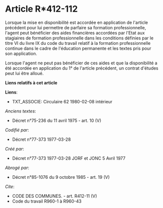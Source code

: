# Article R*412-112

Lorsque la mise en disponibilité est accordée en application de l'article précédent pour lui permettre de parfaire sa
formation professionnelle, l'agent peut bénéficier des aides financières accordées par l'Etat aux stagiaires de formation
professionnelle dans les conditions définies par le titre VI du livre IX du code du travail relatif à la formation
professionnelle continue dans le cadre de l'éducation permanente et les textes pris pour son application.

Lorsque l'agent ne peut pas bénéficier de ces aides et que la disponibilité a été accordée en application du 1° de l'article
précédent, un contrat d'études peut lui être alloué.

**Liens relatifs à cet article**

**Liens**:

  - TXT_ASSOCIE: Circulaire 62 1980-02-08 intérieur

_Anciens textes_:

  - Décret n°75-236 du 11 avril 1975 - art. 10 (V)

_Codifié par_:

  - Décret n°77-373 1977-03-28

_Créé par_:

  - Décret n°77-373 1977-03-28 JORF et JONC 5 Avril 1977

_Abrogé par_:

  - Décret n°85-1076 du 9 octobre 1985 - art. 19 (V)

_Cite_:

  - CODE DES COMMUNES. - art. R412-11 (V)
  - Code du travail R960-1 à R960-43
